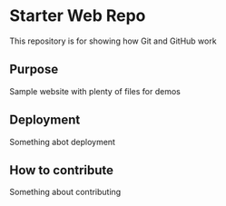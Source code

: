 # Starter Web Repo

This repository is for showing how Git and GitHub work

## Purpose

Sample website with plenty of files for demos

## Deployment

Something abot deployment

## How to contribute

Something about contributing
